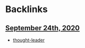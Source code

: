 
# Backlinks
## [September 24th, 2020](<September 24th, 2020.md>)
- [thought-leader](<thought-leader.md>)

